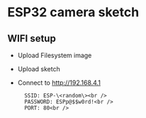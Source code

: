 # ESP32 camera sketch

## WIFI setup

* Upload Filesystem image
* Upload sketch
* Connect to http://192.168.4.1

        SSID: ESP-\<random\><br />
        PASSWORD: ESPp@$$w0rd!<br />
        PORT: 80<br />
